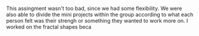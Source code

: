 This assingment wasn't too bad, since we had some flexibility. We were also able to divide the mini projects within the group according to what each person felt was their strengh or something they wanted to work more on. I worked on the fractal shapes beca